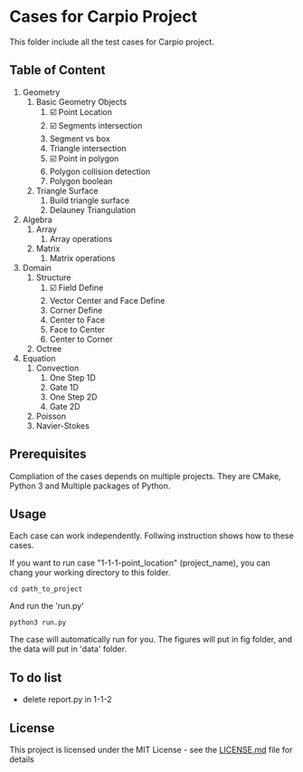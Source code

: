 # Cases for Carpio Project

This folder include all the test cases for Carpio project.

## Table of Content

1. Geometry
   1. Basic Geometry Objects
      1. :ballot_box_with_check: Point Location 
      2. :ballot_box_with_check: Segments intersection
      3. Segment vs box
      4. Triangle intersection
      5. :ballot_box_with_check: Point in polygon
      6. Polygon collision detection
      7. Polygon boolean
   2. Triangle Surface
      1. Build triangle surface
      2. Delauney Triangulation
2. Algebra
   1. Array
      1. Array operations
   2. Matrix
      1. Matrix operations
3. Domain
   1. Structure
      1. :ballot_box_with_check: Field Define
      2. Vector Center and Face Define
      3. Corner Define
      4. Center to Face
      5. Face to Center
      6. Center to Corner
   2. Octree
3. Equation
   1. Convection
      1. One Step 1D
      2. Gate 1D
      3. One Step 2D
      4. Gate 2D
   2. Poisson
   3. Navier-Stokes

## Prerequisites

Compliation of the cases depends on multiple projects. They are CMake, Python 3 and Multiple packages of Python.


## Usage

Each case can work independently. Follwing instruction shows how to these cases.

If you want to run case "1-1-1-point_location" (project_name), you can chang your working directory to this folder.

```
cd path_to_project
```

And run the 'run.py'

```
python3 run.py
```

The case will automatically run for you. The figures will put in fig folder, and the data will put in 'data' folder.

## To do list

- delete report.py in 1-1-2

## License

This project is licensed under the MIT License - see the [LICENSE.md](LICENSE.md) file for details
